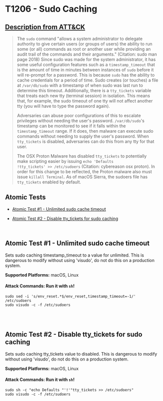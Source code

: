 # T1206 - Sudo Caching
## [Description from ATT&CK](https://attack.mitre.org/wiki/Technique/T1206)
<blockquote>The <code>sudo</code> command "allows a system administrator to delegate authority to give certain users (or groups of users) the ability to run some (or all) commands as root or another user while providing an audit trail of the commands and their arguments." (Citation: sudo man page 2018) Since sudo was made for the system administrator, it has some useful configuration features such as a <code>timestamp_timeout</code> that is the amount of time in minutes between instances of <code>sudo</code> before it will re-prompt for a password. This is because <code>sudo</code> has the ability to cache credentials for a period of time. Sudo creates (or touches) a file at <code>/var/db/sudo</code> with a timestamp of when sudo was last run to determine this timeout. Additionally, there is a <code>tty_tickets</code> variable that treats each new tty (terminal session) in isolation. This means that, for example, the sudo timeout of one tty will not affect another tty (you will have to type the password again).

Adversaries can abuse poor configurations of this to escalate privileges without needing the user's password. <code>/var/db/sudo</code>'s timestamp can be monitored to see if it falls within the <code>timestamp_timeout</code> range. If it does, then malware can execute sudo commands without needing to supply the user's password. When <code>tty_tickets</code> is disabled, adversaries can do this from any tty for that user. 

The OSX Proton Malware has disabled <code>tty_tickets</code> to potentially make scripting easier by issuing <code>echo \'Defaults !tty_tickets\' >> /etc/sudoers</code>  (Citation: cybereason osx proton). In order for this change to be reflected, the Proton malware also must issue <code>killall Terminal</code>. As of macOS Sierra, the sudoers file has <code>tty_tickets</code> enabled by default.</blockquote>

## Atomic Tests

- [Atomic Test #1 - Unlimited sudo cache timeout](#atomic-test-1---unlimited-sudo-cache-timeout)

- [Atomic Test #2 - Disable tty_tickets for sudo caching](#atomic-test-2---disable-tty_tickets-for-sudo-caching)


<br/>

## Atomic Test #1 - Unlimited sudo cache timeout
Sets sudo caching timestamp_timeout to a value for unlimited. This is dangerous to modify without using 'visudo', do not do this on a production system.

**Supported Platforms:** macOS, Linux



#### Attack Commands: Run it with `sh`! 
```
sudo sed -i 's/env_reset.*$/env_reset,timestamp_timeout=-1/' /etc/sudoers
sudo visudo -c -f /etc/sudoers
```





<br/>
<br/>

## Atomic Test #2 - Disable tty_tickets for sudo caching
Sets sudo caching tty_tickets value to disabled. This is dangerous to modify without using 'visudo', do not do this on a production system.

**Supported Platforms:** macOS, Linux



#### Attack Commands: Run it with `sh`! 
```
sudo sh -c "echo Defaults "'!'"tty_tickets >> /etc/sudoers"
sudo visudo -c -f /etc/sudoers
```





<br/>
